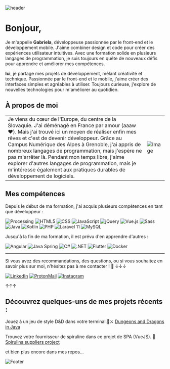 ![header](https://github.com/user-attachments/assets/9a133b82-1d9a-4612-a69f-a3e407ac4649)


# Bonjour, 
Je m'appelle **Gabriela**, développeuse passionnée par le front-end et le développement mobile. J'aime combiner design et code pour créer des expériences utilisateur intuitives. Avec une formation solide en plusieurs langages de programmation, je suis toujours en quête de nouveaux défis pour apprendre et améliorer mes compétences. 

**Ici**, je partage mes projets de développement, mêlant créativité et technique. Passionnée par le front-end et le mobile, j'aime créer des interfaces simples et agréables à utiliser. Toujours curieuse, j'explore de nouvelles technologies pour m'améliorer au quotidien.

## À propos de moi

|                                                                                                                                                                                                                      |                                                                                                                                     |
|---------------------------------------------------------------------------------------------------------------------------------------------------------------------------------------------------------------------------|------------------------------------------------------------------------------------------------------------------------------------------|
| Je viens du cœur de l'Europe, du centre de la Slovaquie. J'ai déménagé en France par amour (aaaw❤️). Mais j'ai trouvé ici un moyen de réaliser enfin mes rêves et c'est de devenir développeur. Grâce au Campus Numérique des Alpes à Grenoble, j'ai appris de nombreux langages de programmation, mais j'espère ne pas m'arrêter là. Pendant mon temps libre, j'aime explorer d'autres langages de programmation, mais je m'intéresse également aux pratiques durables de développement de logiciels. | ![Image](https://github.com/user-attachments/assets/5230064e-a1ff-43e7-bdb4-66df7e987146) |

## Mes compétences
Depuis le début de ma formation, j'ai acquis plusieurs compétences en tant que développeur :

![Processing](https://img.shields.io/badge/Processing-0076A8?style=flat-square&logo=processing&logoColor=white)
![HTML5](https://img.shields.io/badge/HTML5-E34F26?style=flat-square&logo=html5&logoColor=white)
![CSS](https://img.shields.io/badge/CSS-1572B6?style=flat-square&logo=css3&logoColor=white)
![JavaScript](https://img.shields.io/badge/JavaScript-F7DF1E?style=flat-square&logo=javascript&logoColor=black)
![jQuery](https://img.shields.io/badge/jQuery-0769AD?style=flat-square&logo=jquery&logoColor=white)
![Vue.js](https://img.shields.io/badge/Vue.js-4FC08D?style=flat-square&logo=vue.js&logoColor=white)
![Sass](https://img.shields.io/badge/Sass-CC6699?style=flat-square&logo=sass&logoColor=white)
![Java](https://img.shields.io/badge/Java-007396?style=flat-square&logo=java&logoColor=white)
![Kotlin](https://img.shields.io/badge/Kotlin-7F52B2?style=flat-square&logo=kotlin&logoColor=white)
![PHP](https://img.shields.io/badge/PHP-777BB4?style=flat-square&logo=php&logoColor=white)
![Laravel 11](https://img.shields.io/badge/Laravel-FF2D20?style=flat-square&logo=laravel&logoColor=white)
![MySQL](https://img.shields.io/badge/MySQL-4479A1?style=flat-square&logo=mysql&logoColor=white)

Jusqu'à la fin de ma formation, il est prévu d'en apprendre d'autres : 

![Angular](https://img.shields.io/badge/Angular-E23237?style=flat-square&logo=angular&logoColor=white)
![Java Spring](https://img.shields.io/badge/Spring-6DB33F?style=flat-square&logo=spring&logoColor=white)
![C#](https://img.shields.io/badge/C%23-239120?style=flat-square&logo=csharp&logoColor=white)
![.NET](https://img.shields.io/badge/.NET-512BD4?style=flat-square&logo=.net&logoColor=white)
![Flutter](https://img.shields.io/badge/Flutter-02569B?style=flat-square&logo=flutter&logoColor=white)
![Docker](https://img.shields.io/badge/Docker-2496ED?style=flat-square&logo=docker&logoColor=white)

---

Si vous avez des recommandations, des questions, ou si vous souhaitez en savoir plus sur moi, n’hésitez pas à me contacter ! 📲
↓↓↓

[![LinkedIn](https://img.shields.io/badge/LinkedIn-0077B5?style=flat-square&logo=linkedin&logoColor=white)](https://linkedin.com/in/gabrielacigerova/) 
[![ProtonMail](https://img.shields.io/badge/ProtonMail-5B81B1?style=flat-square&logo=protonmail&logoColor=white)](mailto:gabrielacigerova@proton.me) 
[![Instagram](https://img.shields.io/badge/Instagram-E1306C?style=flat-square&logo=instagram&logoColor=white)]([https://www.instagram.com/yourprofile](https://www.instagram.com/GabrielaCiger/))

↑↑↑

## Découvrez quelques-uns de mes projets récents :

Jouez à un jeu de style D&D dans votre terminal.🐉⚔️
[Dungeons and Dragons in Java](https://github.com/GabrielaCigerova/dungeons_and_dragon_java_edition) 

Trouvez votre fournisseur de spiruline dans ce projet de SPA (VueJS). 💚
[Spirulina suppliers project](https://github.com/GabrielaCigerova/pwa_vue_spirulina_suppliers)

et bien plus encore dans mes repos... 

![Footer](https://github.com/user-attachments/assets/032e9908-8ab2-4aff-b1bb-094f2feb2625)




